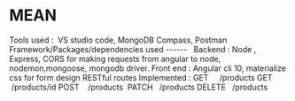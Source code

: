 # MEAN

Tools used :  VS studio code, MongoDB Compass, Postman
Framework/Packages/dependencies used ------   Backend : Node , Express, CORS for making requests from angular to node, nodemon,mongoose, mongodb driver.
Front end : Angular cli 10, materialize css for form design
RESTful routes Implemented :
GET     /products
GET     /products/id
POST    /products 
PATCH   /products
DELETE   /products
